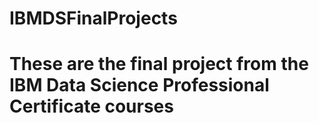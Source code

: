 # IBMDSFinalProjects
# These are the final project from the IBM Data Science Professional Certificate courses
